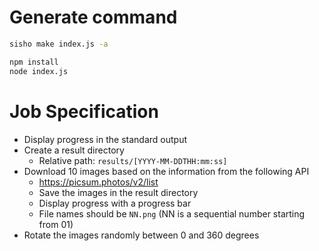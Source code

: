 # Generate command

```bash
sisho make index.js -a
```

```bash
npm install
node index.js
```

# Job Specification

- Display progress in the standard output
- Create a result directory
  - Relative path: `results/[YYYY-MM-DDTHH:mm:ss]`
- Download 10 images based on the information from the following API
  - https://picsum.photos/v2/list
  - Save the images in the result directory
  - Display progress with a progress bar
  - File names should be `NN.png` (NN is a sequential number starting from 01)
- Rotate the images randomly between 0 and 360 degrees